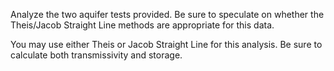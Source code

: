 Analyze the two aquifer tests provided. Be sure to speculate on whether the Theis/Jacob Straight Line methods are appropriate for this data.

You may use either Theis or Jacob Straight Line for this analysis. Be sure to calculate both transmissivity and storage.
